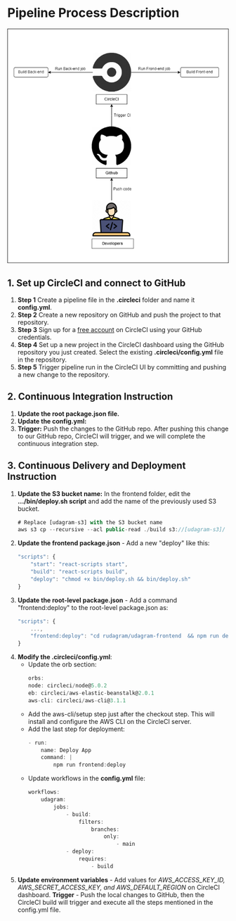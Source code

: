 # Pipeline Process Description

![](Udagram_pipeline_diagram.png)

## 1. Set up CircleCI and connect to GitHub

1. **Step 1** Create a pipeline file in the **.circleci** folder and name it **config.yml**.
2. **Step 2** Create a new repository on GitHub and push the project to that repository.
3. **Step 3** Sign up for a [free account](https://circleci.com/signup/?source-button=free) on CircleCI using your GitHub credentials.
4. **Step 4** Set up a new project in the CircleCI dashboard using the GitHub repository you just created. Select the existing **.circleci/config.yml** file in the repository.
5. **Step 5** Trigger pipeline run in the CircleCI UI by committing and pushing a new change to the repository.

## 2. Continuous Integration Instruction

1. **Update the root package.json file.**
2. **Update the config.yml:**
3. **Trigger:** Push the changes to the GitHub repo. After pushing this change to our GitHub repo, CircleCI will trigger, and we will complete the continuous integration step.

## 3. Continuous Delivery and Deployment Instruction

1. **Update the S3 bucket name:** In the frontend folder, edit the **.../bin/deploy.sh script** and add the name of the previously used S3 bucket.
   ```typescript
   # Replace [udagram-s3] with the S3 bucket name
   aws s3 cp --recursive --acl public-read ./build s3://[udagram-s3]/
   ```
2. **Update the frontend package.json** - Add a new "deploy" like this:
   ```typescript
   "scripts": {
       "start": "react-scripts start",
       "build": "react-scripts build",
       "deploy": "chmod +x bin/deploy.sh && bin/deploy.sh"
   }
   ```
3. **Update the root-level package.json** - Add a command "frontend:deploy" to the root-level package.json as:
   ```typescript
   "scripts": {
       ...,
       "frontend:deploy": "cd rudagram/udagram-frontend  && npm run deploy"
   }
   ```
4. **Modify the .circleci/config.yml**:
   - Update the orb section:
     ```typescript
     orbs:
     node: circleci/node@5.0.2
     eb: circleci/aws-elastic-beanstalk@2.0.1
     aws-cli: circleci/aws-cli@3.1.1
     ```
   - Add the aws-cli/setup step just after the checkout step. This will install and configure the AWS CLI on the CircleCI server.
   - Add the last step for deployment:
     ```typescript
     - run:
         name: Deploy App
         command: |
             npm run frontend:deploy
     ```
   - Update workflows in the **config.yml** file:
     ```typescript
     workflows:
         udagram:
             jobs:
                 - build:
                     filters:
                         branches:
                             only:
                                 - main
                 - deploy:
                     requires:
                         - build
     ```
5. **Update environment variables** - Add values for _AWS_ACCESS_KEY_ID, AWS_SECRET_ACCESS_KEY, and AWS_DEFAULT_REGION_ on CircleCI dashboard.
   **Trigger** - Push the local changes to GitHub, then the CircleCI build will trigger and execute all the steps mentioned in the config.yml file.
